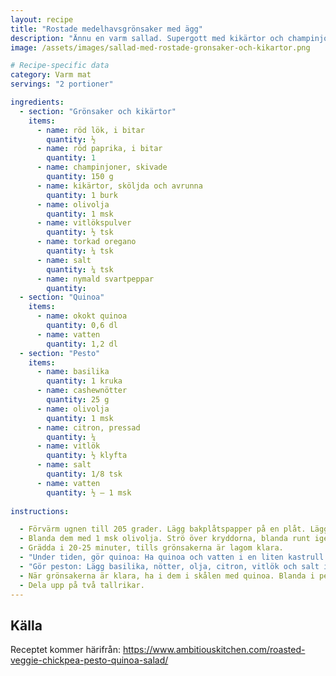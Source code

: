 ```yaml
---
layout: recipe
title: "Rostade medelhavsgrönsaker med ägg"
description: "Ännu en varm sallad. Supergott med kikärtor och champinjoner!"
image: /assets/images/sallad-med-rostade-gronsaker-och-kikartor.png

# Recipe-specific data
category: Varm mat
servings: "2 portioner"

ingredients:
  - section: "Grönsaker och kikärtor"
    items:
      - name: röd lök, i bitar
        quantity: ½
      - name: röd paprika, i bitar
        quantity: 1
      - name: champinjoner, skivade
        quantity: 150 g
      - name: kikärtor, sköljda och avrunna
        quantity: 1 burk
      - name: olivolja
        quantity: 1 msk
      - name: vitlökspulver
        quantity: ½ tsk
      - name: torkad oregano
        quantity: ¼ tsk
      - name: salt
        quantity: ¼ tsk
      - name: nymald svartpeppar
        quantity:
  - section: "Quinoa"
    items:
      - name: okokt quinoa
        quantity: 0,6 dl
      - name: vatten
        quantity: 1,2 dl
  - section: "Pesto"
    items:
      - name: basilika
        quantity: 1 kruka
      - name: cashewnötter
        quantity: 25 g
      - name: olivolja
        quantity: 1 msk
      - name: citron, pressad
        quantity: ¼
      - name: vitlök
        quantity: ½ klyfta
      - name: salt
        quantity: 1/8 tsk
      - name: vatten
        quantity: ½ – 1 msk
        
instructions:

  - Förvärm ugnen till 205 grader. Lägg bakplåtspapper på en plåt. Lägg på grönsaker i bitar och kikärtor.
  - Blanda dem med 1 msk olivolja. Strö över kryddorna, blanda runt igen och sprid ut alltihop jämnt.
  - Grädda i 20-25 minuter, tills grönsakerna är lagom klara.
  - "Under tiden, gör quinoa: Ha quinoa och vatten i en liten kastrull. Koka upp, lägg på lock, sänk värmen och låt puttra i 15 minuter. Häll över quinoan i en stor skål."
  - "Gör peston: Lägg basilika, nötter, olja, citron, vitlök och salt i en mixerbunke. Mixa till en slät blandning. Späd med vatten till lagom konsistens. Den ska vara ganska tjock."
  - När grönsakerna är klara, ha i dem i skålen med quinoa. Blanda i peston.
  - Dela upp på två tallrikar.
---
```

## Källa

Receptet kommer härifrån: https://www.ambitiouskitchen.com/roasted-veggie-chickpea-pesto-quinoa-salad/